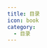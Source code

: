 ```yaml
---
title: 目录
icon: book
category:
  - 目录
---
```


<div class="catalog-display-container">
  <Catalog base='/zh/' />
</div>